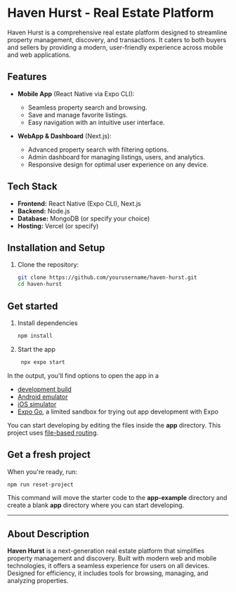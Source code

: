 # Haven Hurst - Real Estate Platform  

Haven Hurst is a comprehensive real estate platform designed to streamline property management, discovery, and transactions. It caters to both buyers and sellers by providing a modern, user-friendly experience across mobile and web applications.  

## Features  
- **Mobile App** (React Native via Expo CLI):  
  - Seamless property search and browsing.  
  - Save and manage favorite listings.  
  - Easy navigation with an intuitive user interface.  

- **WebApp & Dashboard** (Next.js):  
  - Advanced property search with filtering options.  
  - Admin dashboard for managing listings, users, and analytics.  
  - Responsive design for optimal user experience on any device.  

## Tech Stack  
- **Frontend:** React Native (Expo CLI), Next.js  
- **Backend:** Node.js  
- **Database:** MongoDB (or specify your choice)  
- **Hosting:** Vercel (or specify)  

## Installation and Setup  
1. Clone the repository:  
   ```bash  
   git clone https://github.com/yourusername/haven-hurst.git  
   cd haven-hurst  

## Get started

1. Install dependencies

   ```bash
   npm install
   ```

2. Start the app

   ```bash
    npx expo start
   ```

In the output, you'll find options to open the app in a

- [development build](https://docs.expo.dev/develop/development-builds/introduction/)
- [Android emulator](https://docs.expo.dev/workflow/android-studio-emulator/)
- [iOS simulator](https://docs.expo.dev/workflow/ios-simulator/)
- [Expo Go](https://expo.dev/go), a limited sandbox for trying out app development with Expo

You can start developing by editing the files inside the **app** directory. This project uses [file-based routing](https://docs.expo.dev/router/introduction).

## Get a fresh project

When you're ready, run:

```bash
npm run reset-project
```

This command will move the starter code to the **app-example** directory and create a blank **app** directory where you can start developing.

---

## **About Description**  

**Haven Hurst** is a next-generation real estate platform that simplifies property management and discovery. Built with modern web and mobile technologies, it offers a seamless experience for users on all devices. Designed for efficiency, it includes tools for browsing, managing, and analyzing properties.  

